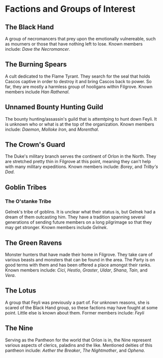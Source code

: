 # Factions and Groups of Interest

## The Black Hand 

A group of necromancers that prey upon the emotionally vulnereable, such as mourners or those that have nothing left to lose. Known members include: *Dave the Necromancer*. 

## The Burning Spears 

A cult dedicated to the Flame Tyrant. They search for the seal that holds Cascos captive in order to destroy it and bring Cascos back to power. So far, they are mostly a harmless group of hooligans within Filgrove. Known members include *Han Rathenal*.

## Unnamed Bounty Hunting Guild 

The bounty hunting/assassin's guild that is attemtping to hunt down Feyli. It is unknown who or what is at the top of the organization. Known members include: *Daemon*, *Molloke Iron*, and *Morenthal*.

## The Crown's Guard 

The Duke's military branch serves the continent of Orlon in the North. They are stretched pretty thin in Filgrove at this point, meaning they can't help with many military expeditions. Known members include: *Borey*, and *Trilby's Dad*.

## Goblin Tribes

### The O'stanke Tribe 

Gelnek's tribe of goblins. It is unclear what their status is, but Gelnek had a dream of them outcasting him. They have a tradition spanning several generations of sending future members on a long pilgrimage so that they may get stronger. Known members include *Gelnek*.

## The Green Ravens 

Monster hunters that have made their home in Filgrove. They take care of various beasts and monsters that can be found in the area. The Party is on good terms with them and has been offered a place amongst their ranks. Known members include: *Cici*, *Hestio*, *Graster*, *Uldar*, *Shana*, *Tain*, and *Vera*.

## The Lotus 

A group that Feyli was previously a part of. For unknown reasons, she is scared of the Black Hand group, so these factions may have fought at some point. Little else is known about them. Former members include: *Feyli*

## The Nine 

Serving as the Pantheon for the world that Orlon is in, the Nine represent various aspects of clerics, paladins and the like. Mentioned deities of this pantheon include: *Aether the Breaker*, *The Nightmother*, and *Ophena*.



